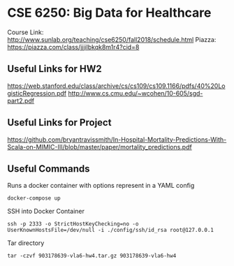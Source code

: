 # CSE 6250: Big Data for Healthcare

Course Link: http://www.sunlab.org/teaching/cse6250/fall2018/schedule.html
Piazza: https://piazza.com/class/jjjilbkqk8m1r4?cid=8

## Useful Links for HW2

https://web.stanford.edu/class/archive/cs/cs109/cs109.1166/pdfs/40%20LogisticRegression.pdf
http://www.cs.cmu.edu/~wcohen/10-605/sgd-part2.pdf

## Useful Links for Project
https://github.com/bryantravissmith/In-Hospital-Mortality-Predictions-With-Scala-on-MIMIC-III/blob/master/paper/mortality_predictions.pdf

## Useful Commands
Runs a docker container with options represent in a YAML config
```
docker-compose up
```

SSH into Docker Container
```
ssh -p 2333 -o StrictHostKeyChecking=no -o UserKnownHostsFile=/dev/null -i ./config/ssh/id_rsa root@127.0.0.1
```

Tar directory
```
tar -czvf 903178639-vla6-hw4.tar.gz 903178639-vla6-hw4
```
